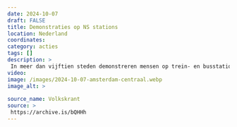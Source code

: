 ```yaml
---
date: 2024-10-07
draft: FALSE
title: Demonstraties op NS stations
location: Nederland
coordinates: 
category: acties
tags: []
description: > 
 In meer dan vijftien steden demonstreren mensen op trein- en busstations tegen de Nederlandse medeplichtigheid aan de genocide in Palestina. Ook herdenken ze dat een jaar geleden het "Israëlische" geweld in Palestina drastisch escaleerde.  
video: 
image: /images/2024-10-07-amsterdam-centraal.webp
image_alt: > 
 
source_name: Volkskrant
source: > 
 https://archive.is/bQHHh
---
```

